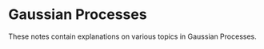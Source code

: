 # Gaussian Processes

These notes contain explanations on various topics in Gaussian Processes.

```{tableofcontents}
```